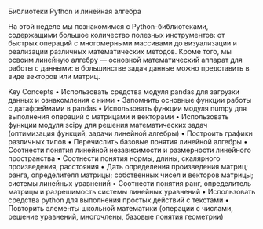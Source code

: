 Библиотеки Python и линейная алгебра

На этой неделе мы познакомимся с Python-библиотеками, содержащими большое количество полезных инструментов: от быстрых операций с многомерными массивами до визуализации и реализации различных математических методов. Кроме того, мы освоим линейную алгебру — основной математический аппарат для работы с данными: в большинстве задач данные можно представить в виде векторов или матриц.

Key Concepts
•	Использовать средства модуля pandas для загрузки данных и ознакомления с ними
•	Запомнить основные функции работы с датафреймами в pandas
•	Использовать функции модуля numpy для выполнения операций с матрицами и векторами
•	Использовать функции модуля scipy для решения математических задач (оптимизация функций, задачи линейной алгебры)
•	Построить графики различных типов
•	Перечислить базовые понятия линейной алгебры
•	Соотнести понятия линейной независимости и размерности линейного пространства
•	Соотнести понятия нормы, длины, скалярного произведения, расстояния
•	Дать определения произведения матриц; ранга, определителя матрицы; собственных чисел и векторов матрицы; системы линейных уравнений
•	Соотнести понятия ранг, определитель матрицы и разрешимость системы линейных уравнений
•	Использовать средства python для выполнения простых действий с текстами
•	Повторить элементы школьной математики (операции с числами, решение уравнений, многочлены, базовые понятия геометрии)

